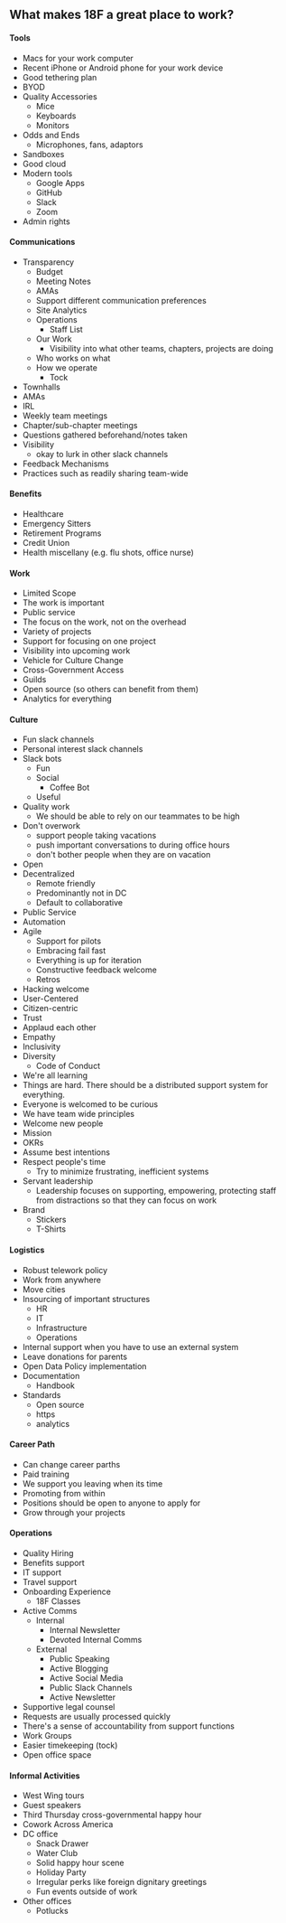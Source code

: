 ## What makes 18F a great place to work?  


#### Tools
* Macs for your work computer
* Recent iPhone or Android phone for your work device
* Good tethering plan 
* BYOD
* Quality Accessories 
  * Mice
  * Keyboards
  * Monitors 
* Odds and Ends 
  * Microphones, fans, adaptors
* Sandboxes 
* Good cloud 
* Modern tools 
  * Google Apps
  * GitHub
  * Slack 
  * Zoom 
* Admin rights 

#### Communications 

* Transparency
  * Budget 
  * Meeting Notes
  * AMAs
  * Support different communication preferences 
  * Site Analytics 
  * Operations 
    * Staff List 
  * Our Work 
    * Visibility into what other teams, chapters, projects are doing 
  * Who works on what 
  * How we operate 
    * Tock 
* Townhalls
* AMAs
* IRL 
* Weekly team meetings 
* Chapter/sub-chapter meetings 
* Questions gathered beforehand/notes taken 
* Visibility 
  * okay to lurk in other slack channels 
* Feedback Mechanisms 
* Practices such as readily sharing team-wide

#### Benefits 
* Healthcare 
* Emergency Sitters 
* Retirement Programs 
* Credit Union 
* Health miscellany (e.g. flu shots, office nurse) 

#### Work 
* Limited Scope 
* The work is important 
* Public service 
* The focus on the work, not on the overhead 
* Variety of projects 
* Support for focusing on one project 
* Visibility into upcoming work 
* Vehicle for Culture Change 
* Cross-Government Access 
* Guilds 
* Open source (so others can benefit from them) 
* Analytics for everything

#### Culture 

* Fun slack channels 
* Personal interest slack channels 
* Slack bots
  * Fun 
  * Social
    * Coffee Bot 
  * Useful 
* Quality work 
  * We should be able to rely on our teammates to be high 
* Don't overwork 
  * support people taking vacations 
  * push important conversations to during office hours 
  * don't bother people when they are on vacation 
* Open 
* Decentralized 
  * Remote friendly 
  * Predominantly not in DC
  * Default to collaborative 
* Public Service 
* Automation 
* Agile 
  * Support for pilots 
  * Embracing fail fast 
  * Everything is up for iteration 
  * Constructive feedback welcome
  * Retros 
* Hacking welcome 
* User-Centered 
* Citizen-centric 
* Trust 
* Applaud each other 
* Empathy
* Inclusivity 
* Diversity
  * Code of Conduct 
* We're all learning
* Things are hard.  There should be a distributed support system for everything.  
* Everyone is welcomed to be curious
* We have team wide principles  
* Welcome new people 
* Mission 
* OKRs
* Assume best intentions 
* Respect people's time 
  * Try to minimize frustrating, inefficient systems 
* Servant leadership
  * Leadership focuses on supporting, empowering, protecting staff from distractions so that they can focus on work 
* Brand
  * Stickers
  * T-Shirts

#### Logistics 
* Robust telework policy 
* Work from anywhere 
* Move cities 
* Insourcing of important structures 
  * HR
  * IT
  * Infrastructure 
  * Operations 
* Internal support when you have to use an external system 
* Leave donations for parents 
* Open Data Policy implementation 
* Documentation 
  * Handbook 
* Standards 
  * Open source
  * https
  * analytics 


#### Career Path
* Can change career parths 
* Paid training 
* We support you leaving when its time 
* Promoting from within
* Positions should be open to anyone to apply for
* Grow through your projects 

#### Operations 
* Quality Hiring 
* Benefits support 
* IT support 
* Travel support 
* Onboarding Experience 
  * 18F Classes 
* Active Comms
  * Internal
    * Internal Newsletter
    * Devoted Internal Comms
  * External 
    * Public Speaking 
    * Active Blogging 
    * Active Social Media 
    * Public Slack Channels 
    * Active Newsletter 
* Supportive legal counsel 
* Requests are usually processed quickly
* There's a sense of accountability from support functions 
* Work Groups 
* Easier timekeeping (tock)
* Open office space 

#### Informal Activities 
* West Wing tours 
* Guest speakers 
* Third Thursday cross-governmental happy hour 
* Cowork Across America 
* DC office 
   * Snack Drawer 
   * Water Club 
   * Solid happy hour scene
   * Holiday Party
   * Irregular perks like foreign dignitary greetings 
   * Fun events outside of work 
* Other offices 
  * Potlucks 
